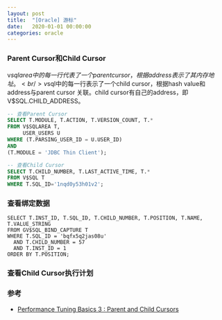 ```yaml
---
layout: post
title:  "[Oracle] 游标"
date:   2020-01-01 00:00:00
categories: oracle
---
```


### Parent Cursor和Child Cursor
v$sqlarea中的每一行代表了一个parent cursor，根据address表示了其内存地址。<br/>
v$sql中的每一行表示了一个child cursor，根据hash value和address与parent cursor 关联。child cursor有自己的address，即V$SQL.CHILD_ADDRESS。<br/>

```sql
-- 查看Parent Cursor
SELECT T.MODULE, T.ACTION, T.VERSION_COUNT, T.*
FROM V$SQLAREA T,
     USER_USERS U
WHERE (T.PARSING_USER_ID = U.USER_ID)
AND
(T.MODULE = 'JDBC Thin Client');
```

```sql
-- 查看Child Cursor
SELECT T.CHILD_NUMBER, T.LAST_ACTIVE_TIME, T.*
FROM V$SQL T
WHERE T.SQL_ID='1nqd0y53h01v2';
```

### 查看绑定数据
```
SELECT T.INST_ID, T.SQL_ID, T.CHILD_NUMBER, T.POSITION, T.NAME, T.VALUE_STRING
FROM GV$SQL_BIND_CAPTURE T
WHERE T.SQL_ID = 'bqfx5q2jas08u'
  AND T.CHILD_NUMBER = 57
  AND T.INST_ID = 1
ORDER BY T.POSITION;
```

### 查看Child Cursor执行计划


### 参考
+ [Performance Tuning Basics 3 : Parent and Child Cursors](http://expertoracle.com/2017/11/17/db-tuning-basics-3-parent-and-child-cursors/)